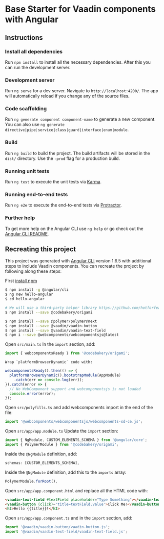 # Base Starter for Vaadin components with Angular

## Instructions

### Install all dependencies

Run `npm install` to install all the necessary dependencies. After this you can run the development server.

### Development server

Run `ng serve` for a dev server. Navigate to `http://localhost:4200/`. The app will automatically reload if you change any of the source files.

### Code scaffolding

Run `ng generate component component-name` to generate a new component. You can also use `ng generate directive|pipe|service|class|guard|interface|enum|module`.

### Build

Run `ng build` to build the project. The build artifacts will be stored in the `dist/` directory. Use the `-prod` flag for a production build.

### Running unit tests

Run `ng test` to execute the unit tests via [Karma](https://karma-runner.github.io).

### Running end-to-end tests

Run `ng e2e` to execute the end-to-end tests via [Protractor](http://www.protractortest.org/).

### Further help

To get more help on the Angular CLI use `ng help` or go check out the [Angular CLI README](https://github.com/angular/angular-cli/blob/master/README.md).


## Recreating this project

This project was generated with [Angular CLI](https://github.com/angular/angular-cli) version 1.6.5 with additional steps to include Vaadin components. You can recreate the project by following along these steps:

First [install npm](https://docs.npmjs.com/getting-started/installing-node)

``` bash
$ npm install -g @angular/cli
$ ng new hello-angular
$ cd hello-angular

# We will use a third-party helper library https://github.com/hotforfeature/origami
$ npm install --save @codebakery/origami

$ npm install --save @polymer/polymer@next
$ npm install --save @vaadin/vaadin-button
$ npm install --save @vaadin/vaadin-text-field
$ npm i --save @webcomponents/webcomponentsjs@latest
```

Open `src/main.ts`
  In the `import` section, add:
``` typescript
import { webcomponentsReady } from '@codebakery/origami';
```
	Wrap `platformBrowserDynamic` code with:
``` typescript
webcomponentsReady().then(() => {
  platformBrowserDynamic().bootstrapModule(AppModule)
    .catch(err => console.log(err));
}).catch(error => {
  // No WebComponent support and webcomponentsjs is not loaded
  console.error(error);
});
```

Open `src/polyfills.ts` and add webcomponents import in the end of the file:
``` typescript
import '@webcomponents/webcomponentsjs/webcomponents-sd-ce.js';
```

Open `src/app/app.module.ts`
	Update the `import` section:
``` typescript
import { NgModule, CUSTOM_ELEMENTS_SCHEMA } from '@angular/core';
import { PolymerModule } from '@codebakery/origami';
```
  Inside the `@NgModule` definition, add:
``` typescript
schemas: [CUSTOM_ELEMENTS_SCHEMA],
```
  Inside the `@NgModule` definition, add this to the `imports` array:
``` typescript
PolymerModule.forRoot(),
```

Open `src/app/app.component.html` and replace all the HTML code with:
``` html
<vaadin-text-field #textField placeholder="Type Something"></vaadin-text-field>
<vaadin-button (click)='title=textField.value'>Click Me!</vaadin-button>
<h2>Hello {{title}}!</h2>
```

Open `src/app/app.component.ts` and in the `import` section, add:
``` typescript
import '@vaadin/vaadin-button/vaadin-button.js';
import '@vaadin/vaadin-text-field/vaadin-text-field.js';
```

